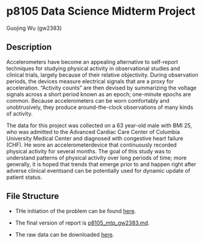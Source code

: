 # p8105 Data Science Midterm Project
Guojing Wu (gw2383)

## Description

Accelerometers have become an appealing alternative to self-report techniques for studying physical activity in observational studies and clinical trials, largely because of their relative objectivity. During observation periods, the devices measure electrical signals that are a proxy for acceleration. “Activity counts” are then devised by summarizing the voltage signals across a short period known as an epoch; one-minute epochs are common. Because accelerometers can be worn comfortably and unobtrusively, they produce around-the-clock observations of many kinds of activity.

The data for this project was collected on a 63 year-old male with BMI 25, who was admitted to the Advanced Cardiac Care Center of Columbia University Medical Center and diagnosed with congestive heart failure (CHF). He wore an accelerometerdevice that continuously recorded physical activity for several months. The goal of this study was to understand patterns of physical activity over long periods of time; more generally, it is hoped that trends that emerge prior to and happen right after adverse clinical eventsand can be potentially used for dynamic update of patient status.

## File Structure

* THe initiation of the problem can be found <a href="http://p8105.com/midterm_project.html">here</a>.

* The final version of report is <a href="https://github.com/valuntiny/p8105_mtp_gw2383/blob/master/p8105_mtp_gw2383.md">p8105_mtp_gw2383.md</a>.

* The raw data can be downloaded <a href="http://p8105.com/data/p8105_mtp_data.csv">here</a>.